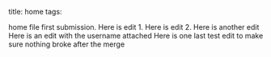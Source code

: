 title: home
tags: 

home file first submission.
Here is edit 1.
Here is edit 2.
Here is another edit
Here is an edit with the username attached
Here is one last test edit to make sure nothing broke after the merge